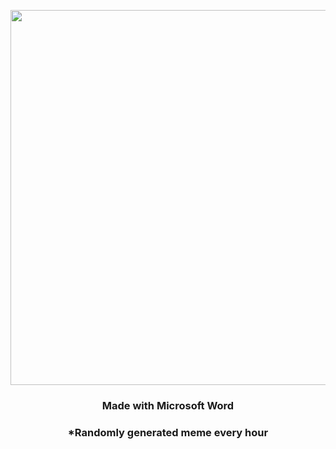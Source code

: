 <p align="center">
        <img src="https://i.redd.it/d4i1ncsf88c91.png" width="600" height="600">
        </p>
        <h3 align="center">Made with Microsoft Word</h3>
        <h3 align="center">*Randomly generated meme every hour</h3>
    